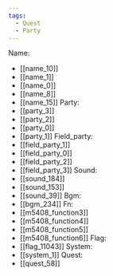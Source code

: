 ```yaml
---
tags:
  - Quest
  - Party
---
```

Name:
- [[name_10]]
- [[name_1]]
- [[name_0]]
- [[name_8]]
- [[name_15]]
Party:
- [[party_3]]
- [[party_2]]
- [[party_0]]
- [[party_1]]
Field_party:
- [[field_party_1]]
- [[field_party_0]]
- [[field_party_2]]
- [[field_party_3]]
Sound:
- [[sound_184]]
- [[sound_153]]
- [[sound_39]]
Bgm:
- [[bgm_234]]
Fn:
- [[m5408_function3]]
- [[m5408_function4]]
- [[m5408_function5]]
- [[m5408_function6]]
Flag:
- [[flag_11043]]
System:
- [[system_1]]
Quest:
- [[quest_58]]
